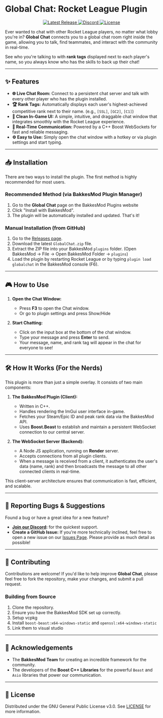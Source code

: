 # Global Chat: Rocket League Plugin

<p align="center">
  <!-- <a href="XXXXXXXXXXXXXXXXXXXXXXXXXXXXXXXXXXXX">
    <img src="https://img.shields.io/badge/BakkesMod-Download%20Plugin-blue" alt="Download">
  </a> -->
  <a href="https://github.com/eimantaslimba/global-chat/releases/latest">
    <img src="https://img.shields.io/github/v/release/eimantaslimba/global-chat" alt="Latest Release">
  </a>
  <a href="https://discord.com/invite/vBvpKG49RW">
    <img src="https://img.shields.io/discord/1340436718817644684?color=7289DA&label=Discord&logo=discord&logoColor=white" alt="Discord">
  </a>
  <a href="https://github.com/eimantaslimba/global-chat/blob/main/LICENSE">
    <img src="https://img.shields.io/github/license/eimantaslimba/global-chat" alt="License">
  </a>
</p>

Ever wanted to chat with other Rocket League players, no matter what lobby you're in? **Global Chat** connects you to a global chat room right inside the game, allowing you to talk, find teammates, and interact with the community in real-time.

See who you're talking to with **rank tags** displayed next to each player's name, so you always know who has the skills to back up their chat!

---

## ✨ Features

- **🌐 Live Chat Room:** Connect to a persistent chat server and talk with every other player who has the plugin installed.
- **🏆 Rank Tags:** Automatically displays each user's highest-achieved competitive rank next to their name. (e.g., `[SSL]`, `[GC2]`, `[C1]`)
- **💬 Clean In-Game UI:** A simple, intuitive, and draggable chat window that integrates smoothly with the Rocket League experience.
- **🚀 Real-Time Communication:** Powered by a C++ Boost WebSockets for fast and reliable messaging.
- **⚙️ Easy to Use:** Simply open the chat window with a hotkey or via plugin settings and start typing.

---

## 📥 Installation

There are two ways to install the plugin. The first method is highly recommended for most users.

### Recommended Method (via BakkesMod Plugin Manager)

1.  Go to the **Global Chat** page on the BakkesMod Plugins website <!-- [BakkesMod Plugins website](https://XXXXXXXXXXXXXXXXXXXXXXXXXXXXXXXXXXX.com) -->
2.  Click "Install with BakkesMod".
3.  The plugin will be automatically installed and updated. That's it!

### Manual Installation (from GitHub)

1.  Go to the [Releases page](https://github.com/eimantaslimba/global-chat/releases/latest).
2.  Download the latest `GlobalChat.zip` file.
3.  Extract the ZIP file into your BakkesMod `plugins` folder. (Open BakkesMod -> File -> Open BakkesMod Folder -> `plugins`)
4.  Load the plugin by restarting Rocket League or by typing `plugin load globalchat` in the BakkesMod console (F6).

---

## 🎮 How to Use

1.  **Open the Chat Window:**

    - Press **F3** to open the Chat window.
    - Or go to plugin settings and press Show/Hide

2.  **Start Chatting:**
    - Click on the input box at the bottom of the chat window.
    - Type your message and press **Enter** to send.
    - Your message, name, and rank tag will appear in the chat for everyone to see!

---

## 🛠️ How It Works (For the Nerds)

This plugin is more than just a simple overlay. It consists of two main components:

1.  **The BakkesMod Plugin (Client):**

    - Written in C++.
    - Handles rendering the ImGui user interface in-game.
    - Fetches your Steam/Epic ID and peak rank data via the BakkesMod API.
    - Uses **Boost.Beast** to establish and maintain a persistent WebSocket connection to our central server.

2.  **The WebSocket Server (Backend):**
    - A Node JS application, running on **Render** server.
    - Accepts connections from all plugin clients.
    - When a message is received from a client, it authenticates the user's data (name, rank) and then broadcasts the message to all other connected clients in real-time.

This client-server architecture ensures that communication is fast, efficient, and scalable.

---

## 🐛 Reporting Bugs & Suggestions

Found a bug or have a great idea for a new feature?

- **[Join our Discord](https://discord.com/invite/vBvpKG49RW):** for the quickest support.
- **Create a GitHub Issue:** If you're more technically inclined, feel free to open a new issue on our [Issues Page](https://github.com/eimantaslimba/global-chat/issues). Please provide as much detail as possible!

---

## 🤝 Contributing

Contributions are welcome! If you'd like to help improve **Global Chat**, please feel free to fork the repository, make your changes, and submit a pull request.

### Building from Source

1.  Clone the repository.
2.  Ensure you have the BakkesMod SDK set up correctly.
3.  Setup vcpkg
4.  Install `boost-beast:x64-windows-static` and `openssl:x64-windows-static`
5.  Link them to visual studio

---

## 🙏 Acknowledgements

- The **BakkesMod Team** for creating an incredible framework for the community.
- The developers of the **Boost C++ Libraries** for the powerful `Beast` and `Asio` libraries that power our communication.

---

## 📜 License

Distributed under the GNU General Public License v3.0. See [LICENSE](LICENSE) for more information.
